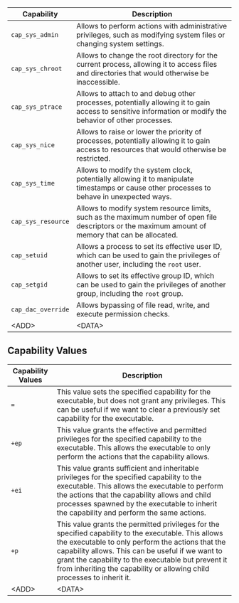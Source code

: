 
| **Capability**     | **Description**                                                                                                                                           |
| ------------------ | --------------------------------------------------------------------------------------------------------------------------------------------------------- |
| `cap_sys_admin`    | Allows to perform actions with administrative privileges, such as modifying system files or changing system settings.                                     |
| `cap_sys_chroot`   | Allows to change the root directory for the current process, allowing it to access files and directories that would otherwise be inaccessible.            |
| `cap_sys_ptrace`   | Allows to attach to and debug other processes, potentially allowing it to gain access to sensitive information or modify the behavior of other processes. |
| `cap_sys_nice`     | Allows to raise or lower the priority of processes, potentially allowing it to gain access to resources that would otherwise be restricted.               |
| `cap_sys_time`     | Allows to modify the system clock, potentially allowing it to manipulate timestamps or cause other processes to behave in unexpected ways.                |
| `cap_sys_resource` | Allows to modify system resource limits, such as the maximum number of open file descriptors or the maximum amount of memory that can be allocated.       |
| `cap_setuid`       | Allows a process to set its effective user ID, which can be used to gain the privileges of another user, including the `root` user.                       |
| `cap_setgid`       | Allows to set its effective group ID, which can be used to gain the privileges of another group, including the `root` group.                              |
| `cap_dac_override` | Allows bypassing of file read, write, and execute permission checks.                                                                                      |
| \<ADD>             | \<DATA>                                                                                                                                                   |
## Capability Values
| **Capability Values** | **Description**                                                                                                                                                                                                                                                                                                                                |
| --------------------- | ---------------------------------------------------------------------------------------------------------------------------------------------------------------------------------------------------------------------------------------------------------------------------------------------------------------------------------------------- |
| `=`                   | This value sets the specified capability for the executable, but does not grant any privileges. This can be useful if we want to clear a previously set capability for the executable.                                                                                                                                                         |
| `+ep`                 | This value grants the effective and permitted privileges for the specified capability to the executable. This allows the executable to only perform the actions that the capability allows.                                                                                                                                                    |
| `+ei`                 | This value grants sufficient and inheritable privileges for the specified capability to the executable. This allows the executable to perform the actions that the capability allows and child processes spawned by the executable to inherit the capability and perform the same actions.                                                     |
| `+p`                  | This value grants the permitted privileges for the specified capability to the executable. This allows the executable to only perform the actions that the capability allows. This can be useful if we want to grant the capability to the executable but prevent it from inheriting the capability or allowing child processes to inherit it. |
| \<ADD>                | \<DATA>                                                                                                                                                                                                                                                                                                                                        |